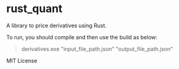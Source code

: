 # rust_quant
A library to price derivatives using Rust.

To run, you should compile and then use the build as below:

>derivatives.exe "input_file_path.json" "output_file_path.json"

MIT License

